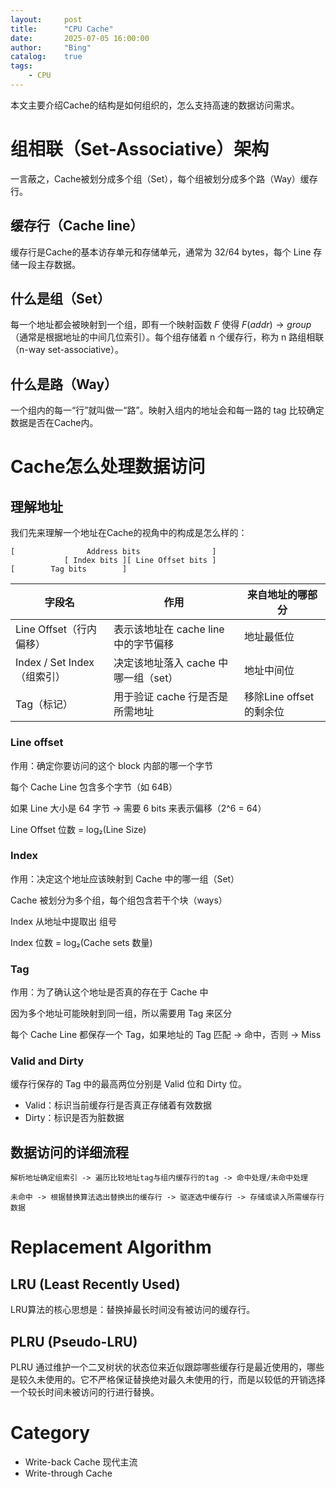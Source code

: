 ```yaml
---
layout:     post
title:      "CPU Cache"
date:       2025-07-05 16:00:00
author:     "Bing"
catalog:    true
tags:
    - CPU
---
```


本文主要介绍Cache的结构是如何组织的，怎么支持高速的数据访问需求。
  
# 组相联（Set-Associative）架构
一言蔽之，Cache被划分成多个组（Set），每个组被划分成多个路（Way）缓存行。

## 缓存行（Cache line）
缓存行是Cache的基本访存单元和存储单元，通常为 32/64 bytes，每个 Line 存储一段主存数据。

## 什么是组（Set）
每一个地址都会被映射到一个组，即有一个映射函数 $F$ 使得 $F(addr) \to group$（通常是根据地址的中间几位索引）。每个组存储着 n 个缓存行，称为 n 路组相联（n-way set-associative）。

## 什么是路（Way）
一个组内的每一“行”就叫做一“路”。映射入组内的地址会和每一路的 tag 比较确定数据是否在Cache内。

# Cache怎么处理数据访问
## 理解地址
我们先来理解一个地址在Cache的视角中的构成是怎么样的：
```
[                Address bits                ]
            [ Index bits ][ Line Offset bits ]
[        Tag bits        ]
```

|字段名|作用|来自地址的哪部分|
|-|-|-|
|Line Offset（行内偏移）|表示该地址在 cache line 中的字节偏移|地址最低位|
|Index / Set Index（组索引）|决定该地址落入 cache 中哪一组（set）|地址中间位|
|Tag（标记）|用于验证 cache 行是否是所需地址|移除Line offset的剩余位|

### Line offset
作用：确定你要访问的这个 block 内部的哪一个字节

每个 Cache Line 包含多个字节（如 64B）

如果 Line 大小是 64 字节 → 需要 6 bits 来表示偏移（2^6 = 64）

Line Offset 位数 = log₂(Line Size)

### Index
作用：决定这个地址应该映射到 Cache 中的哪一组（Set）

Cache 被划分为多个组，每个组包含若干个块（ways）

Index 从地址中提取出 组号

Index 位数 = log₂(Cache sets 数量)

### Tag
作用：为了确认这个地址是否真的存在于 Cache 中

因为多个地址可能映射到同一组，所以需要用 Tag 来区分

每个 Cache Line 都保存一个 Tag，如果地址的 Tag 匹配 → 命中，否则 → Miss

### Valid and Dirty
缓存行保存的 Tag 中的最高两位分别是 Valid 位和 Dirty 位。
* Valid：标识当前缓存行是否真正存储着有效数据
* Dirty：标识是否为脏数据

## 数据访问的详细流程
```
解析地址确定组索引 -> 遍历比较地址tag与组内缓存行的tag -> 命中处理/未命中处理

未命中 -> 根据替换算法选出替换出的缓存行 -> 驱逐选中缓存行 -> 存储或读入所需缓存行数据
```

# Replacement Algorithm
## LRU (Least Recently Used)
LRU算法的核心思想是：替换掉最长时间没有被访问的缓存行。

## PLRU (Pseudo-LRU)
PLRU 通过维护一个二叉树状的状态位来近似跟踪哪些缓存行是最近使用的，哪些是较久未使用的。它不严格保证替换绝对最久未使用的行，而是以较低的开销选择一个较长时间未被访问的行进行替换。

# Category
* Write-back Cache 现代主流
* Write-through Cache

